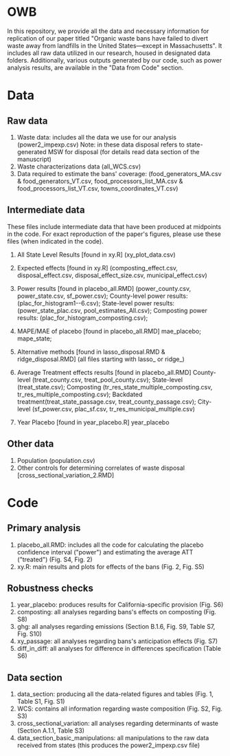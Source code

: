 # OWB

In this repository, we provide all the data and necessary information for replication of our paper titled "Organic waste bans have failed to divert waste away from landfills in the United States—except in Massachusetts".  It includes all raw data utilized in our research, housed in designated data folders. Additionally, various outputs generated by our code, such as power analysis results, are available in the "Data from Code" section.

# Data 

## Raw data 

1. Waste data: includes all the data we use for our analysis (power2_impexp.csv) Note: in these data disposal refers to state-generated MSW for disposal (for details read data section of the manuscript)
2. Waste characterizations data (all_WCS.csv)
3. Data required to estimate the bans' coverage: (food_generators_MA.csv & food_generators_VT.csv, food_processors_list_MA.csv & food_processors_list_VT.csv, towns_coordinates_VT.csv)

## Intermediate data
These files include intermediate data that have been produced at midpoints in the code. For exact reproduction of the paper's figures, please use these files (when indicated in the code).

1. All State Level Results [found in xy.R] (xy_plot_data.csv)

2. Expected effects [found in xy.R] (composting_effect.csv, disposal_effect.csv, disposal_effect_size.csv, municipal_effect.csv)
   
3. Power results [found in placebo_all.RMD] (power_county.csv, power_state.csv, sf_power.csv);
   County-level power results: (plac_for_histogram1--6.csv);
   State-level power results: (power_state_plac.csv, pool_estimates_All.csv);
   Composting power results: (plac_for_histogram_composting.csv);
   

5. MAPE/MAE of placebo [found in placebo_all.RMD] 
   mae_placebo;
   mape_state;
   
6. Alternative methods [found in lasso_disposal.RMD & ridge_disposal.RMD] (all files starting with lasso_ or ridge_)

7. Average Treatment effects results [found in placebo_all.RMD] 
   County-level (treat_county.csv, treat_pool_county.csv);
   State-level (treat_state.csv);
   Composting (tr_res_state_multiple_composting.csv, tr_res_multiple_composting.csv);
   Backdated treatment(treat_state_passage.csv, treat_county_passage.csv);
   City-level (sf_power.csv, plac_sf.csv, tr_res_municipal_multiple.csv)

8. Year Placebo [found in year_placebo.R] 
   year_placebo

## Other data 
1. Population (population.csv)
2. Other controls for determining correlates of waste disposal [cross_sectional_variation_2.RMD]

# Code

## Primary analysis
1. placebo_all.RMD: includes all the code for calculating the placebo confidence interval ("power") and estimating the average ATT ("treated") (Fig. S4, Fig. 2)
2. xy.R: main results and plots for effects of the bans (Fig. 2, Fig. S5)
## Robustness checks
1. year_placebo: produces results for California-specific provision (Fig. S6)
2. composting: all analyses regarding bans's effects on composting (Fig. S8)
3. ghg: all analyses regarding emissions (Section B.1.6, Fig. S9, Table S7, Fig. S10)
4. xy_passage: all analyses regarding bans's anticipation effects (Fig. S7)
5. diff_in_diff: all analyses for difference in differences specification (Table S6)
## Data section
1. data_section: producing all the data-related figures and tables (Fig. 1, Table S1, Fig. S1)
2. WCS: contains all information regarding waste composition (Fig. S2, Fig. S3)
3. cross_sectional_variation: all analyses regarding determinants of waste (Section A.1.1, Table S3)
4. data_section_basic_manipulations: all manipulations to the raw data received from states (this produces the power2_impexp.csv file)

